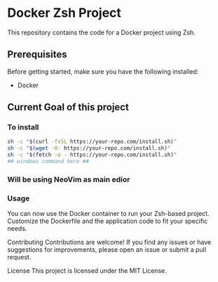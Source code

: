 # Docker Zsh Project

This repository contains the code for a Docker project using Zsh.

## Prerequisites

Before getting started, make sure you have the following installed:

- Docker

## Current Goal of this project 

### To install
```bash
sh -c "$(curl -fsSL https://your-repo.com/install.sh)"
sh -c "$(wget -0- https://your-repo.com/install.sh)"
sh -c "$(fetch -o - https://your-repo.com/install.sh)"
## windows command here ##
```

### Will be using NeoVim as main edior


### Usage
You can now use the Docker container to run your Zsh-based project. Customize the Dockerfile and the application code to fit your specific needs.

Contributing
Contributions are welcome! If you find any issues or have suggestions for improvements, please open an issue or submit a pull request.

License
This project is licensed under the MIT License.